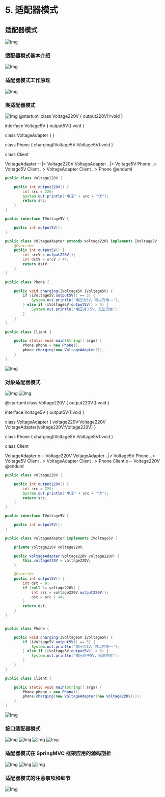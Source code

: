 # 5. 适配器模式

## 适配器模式

![Img](https://xingqiu-tuchuang-1256524210.cos.ap-shanghai.myqcloud.com/8919/yank-note-picgo-img-20220728131348.png)

### 适配器模式基本介绍

![Img](https://xingqiu-tuchuang-1256524210.cos.ap-shanghai.myqcloud.com/8919/yank-note-picgo-img-20220728144202.png)

### 适配器模式工作原理

![Img](https://xingqiu-tuchuang-1256524210.cos.ap-shanghai.myqcloud.com/8919/yank-note-picgo-img-20220728144408.png)

### 类适配器模式

![Img](https://xingqiu-tuchuang-1256524210.cos.ap-shanghai.myqcloud.com/8919/yank-note-picgo-img-20220728144605.png)
@startuml
class Voltage220V {
output220V():void
}

interface Voltage5V {
output5V():void
}

class VoltageAdapter {
}

class Phone {
charging(IVoltage5V iVoltage5V):void
}

class Client

VoltageAdapter --|> Voltage220V
VoltageAdapter ..|> Voltage5V
Phone ..> Voltage5V
Client ..> VoltageAdapter
Client ..> Phone
@enduml

```java
public class Voltage220V {

    public int output220V() {
        int src = 220;
        System.out.println("电压" + src + "伏");
        return src;
    }
}

public interface IVoltage5V {

    public int output5V();
}

public class VoltageAdapter extends Voltage220V implements IVoltage5V {
    @Override
    public int output5V() {
        int srcV = output220V();
        int dstV = srcV / 44;
        return dstV;
    }
}

public class Phone {

    public void charging(IVoltage5V iVoltage5V) {
        if (iVoltage5V.output5V() == 5) {
            System.out.println("电压为5V，可以充电~~");
        } else if (iVoltage5V.output5V() > 5) {
            System.out.println("电压对于5V，无法充电");
        }
    }
}

public class Client {

    public static void main(String[] args) {
        Phone phone = new Phone();
        phone.charging(new VoltageAdapter());
    }
}
```

![Img](https://xingqiu-tuchuang-1256524210.cos.ap-shanghai.myqcloud.com/8919/yank-note-picgo-img-20220728144756.png)

### 对象适配器模式

![Img](https://xingqiu-tuchuang-1256524210.cos.ap-shanghai.myqcloud.com/8919/yank-note-picgo-img-20220728150205.png)
![Img](https://xingqiu-tuchuang-1256524210.cos.ap-shanghai.myqcloud.com/8919/yank-note-picgo-img-20220728150243.png)

@startuml
class Voltage220V {
output220V():void
}

interface Voltage5V {
output5V():void
}

class VoltageAdapter {
voltage220V:Voltage220V
VoltageAdapter(voltage220V:Voltage220V)
}

class Phone {
charging(IVoltage5V iVoltage5V):void
}

class Client

VoltageAdapter o-- Voltage220V
VoltageAdapter ..|> Voltage5V
Phone ..> Voltage5V
Client ..> VoltageAdapter
Client ..> Phone
Client o-- Voltage220V
@enduml

```java
public class Voltage220V {

    public int output220V() {
        int src = 220;
        System.out.println("电压" + src + "伏");
        return src;
    }
}

public interface IVoltage5V {

    public int output5V();
}

public class VoltageAdapter implements IVoltage5V {

    private Voltage220V voltage220V;

    public VoltageAdapter(Voltage220V voltage220V) {
        this.voltage220V = voltage220V;
    }

    @Override
    public int output5V() {
        int dst = 0;
        if (null != voltage220V) {
            int src = voltage220V.output220V();
            dst = src / 44;
        }
        return dst;
    }
}


public class Phone {

    public void charging(IVoltage5V iVoltage5V) {
        if (iVoltage5V.output5V() == 5) {
            System.out.println("电压为5V，可以充电~~");
        } else if (iVoltage5V.output5V() > 5) {
            System.out.println("电压对于5V，无法充电");
        }
    }
}

public class Client {

    public static void main(String[] args) {
        Phone phone = new Phone();
        phone.charging(new VoltageAdapter(new Voltage220V()));
    }
}
```

![Img](https://xingqiu-tuchuang-1256524210.cos.ap-shanghai.myqcloud.com/8919/yank-note-picgo-img-20220728151331.png)

### 接口适配器模式

![Img](https://xingqiu-tuchuang-1256524210.cos.ap-shanghai.myqcloud.com/8919/yank-note-picgo-img-20220728151347.png)
![Img](https://xingqiu-tuchuang-1256524210.cos.ap-shanghai.myqcloud.com/8919/yank-note-picgo-img-20220728153459.png)
![Img](https://xingqiu-tuchuang-1256524210.cos.ap-shanghai.myqcloud.com/8919/yank-note-picgo-img-20220728154153.png)
![Img](https://xingqiu-tuchuang-1256524210.cos.ap-shanghai.myqcloud.com/8919/yank-note-picgo-img-20220728153449.png)

### 适配器模式在 SpringMVC 框架应用的源码剖析

![Img](https://xingqiu-tuchuang-1256524210.cos.ap-shanghai.myqcloud.com/8919/yank-note-picgo-img-20220728154251.png)
![Img](https://xingqiu-tuchuang-1256524210.cos.ap-shanghai.myqcloud.com/8919/yank-note-picgo-img-20220728154259.png)
![Img](https://xingqiu-tuchuang-1256524210.cos.ap-shanghai.myqcloud.com/8919/yank-note-picgo-img-20220728154305.png)

### 适配器模式的注意事项和细节

![Img](https://xingqiu-tuchuang-1256524210.cos.ap-shanghai.myqcloud.com/8919/yank-note-picgo-img-20220728153535.png)
